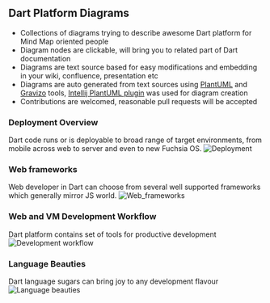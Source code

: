 ## Dart Platform Diagrams
 * Collections of diagrams trying to describe awesome Dart platform for Mind Map oriented people
 * Diagram nodes are clickable, will bring you to related part of Dart documentation 
 * Diagrams are text source based for easy modifications and embedding in your wiki, confluence, presentation etc 
 * Diagrams are auto generated from text sources using [PlantUML](http://plantuml.com) and [Gravizo](http://gravizo.com) tools,
 [Intellij PlantUML plugin](https://plugins.jetbrains.com/plugin/7017-plantuml-integration) was used for diagram creation
 * Contributions are welcomed, reasonable pull requests will be accepted

### Deployment Overview
Dart code runs or is deployable to broad range of target environments, from mobile across web to server and even 
to new Fuchsia OS.
![Deployment](https://g.gravizo.com/source/svg?https://raw.githubusercontent.com/dafesimonek/dart-platform-diagrams/master/run-and-deploy.puml)

### Web frameworks
Web developer in Dart can choose from several well supported frameworks which generally mirror JS world.
![Web_frameworks](https://g.gravizo.com/source/svg?https://raw.githubusercontent.com/dafesimonek/dart-platform-diagrams/master/web-frameworks.puml)

### Web and VM Development Workflow
Dart platform contains set of tools for productive development
![Development workflow](https://g.gravizo.com/source/svg?https://raw.githubusercontent.com/dafesimonek/dart-platform-diagrams/master/development-workflow.puml)

### Language Beauties
Dart language sugars can bring joy to any development flavour
![Language beauties](https://g.gravizo.com/source/svg?https://raw.githubusercontent.com/dafesimonek/dart-platform-diagrams/master/language-features.puml)
